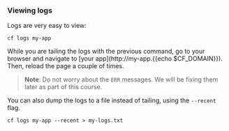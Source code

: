 ### Viewing logs

Logs are very easy to view:

```exec
cf logs my-app
```

While you are tailing the logs with the previous command, go to your browser and navigate to [your app](http://my-app.{{echo $CF_DOMAIN}}). Then, reload the page a couple of times.

> **Note**: Do not worry about the `ERR` messages. We will be fixing them  later as part of this course.

You can also dump the logs to a file instead of tailing, using the `--recent` flag.

```exec
cf logs my-app --recent > my-logs.txt
```
